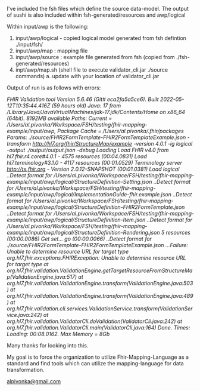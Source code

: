 I've included the fsh files which define the source data-model.
The output of sushi is also included within fsh-generated/resources and awp/logical

Within input/awp is the following:

1. input/awp/logical - copied logical model generated from fsh defintion ./input/fsh/
2. input/awp/map : mapping file
3. input/awp/source : example file generated from fsh (copied from ./fsh-generated/resources)
4. inpt/awp/map.sh (shell file to execute validator_cli.jar ./source commands)
    a. update with your location of validator_cli.jar


Output of run is as follows with errors:

*FHIR Validation tool Version 5.6.46 (Git# eca2fa5a5ce6). Built 2022-05-12T10:35:44.416Z (59 hours old)
  Java:   17 from /Library/Java/JavaVirtualMachines/jdk-17.jdk/Contents/Home on x86_64 (64bit). 8192MB available
  Paths:  Current = /Users/al.pivonka/Workspace/FSH/testing/fhir-mapping-example/input/awp, Package Cache = /Users/al.pivonka/.fhir/packages
  Params: ./source/FHIR2FormTemplate-FHIR2FormTemplateExample.json -transform http://hl7.org/fhir/StructureMap/example -version 4.0.1 -ig logical -output ./output/output.json -debug
Loading
  Load FHIR v4.0 from hl7.fhir.r4.core#4.0.1 - 4575 resources (00:04.0831)
  Load hl7.terminology#3.1.0 - 4117 resources (00:01.0529)
  Terminology server http://tx.fhir.org - Version 2.0.12-SNAPSHOT (00:01.0381)
  Load logical   ..Detect format for /Users/al.pivonka/Workspace/FSH/testing/fhir-mapping-example/input/awp/logical/StructureDefinition-Setting.json
   ..Detect format for /Users/al.pivonka/Workspace/FSH/testing/fhir-mapping-example/input/awp/logical/ImplementationGuide-fhir.example.json
   ..Detect format for /Users/al.pivonka/Workspace/FSH/testing/fhir-mapping-example/input/awp/logical/StructureDefinition-FHIR2FormTemplate.json
   ..Detect format for /Users/al.pivonka/Workspace/FSH/testing/fhir-mapping-example/input/awp/logical/StructureDefinition-Item.json
   ..Detect format for /Users/al.pivonka/Workspace/FSH/testing/fhir-mapping-example/input/awp/logical/StructureDefinition-Rendering.json
  5 resources (00:00.0086)
  Get set...  go (00:00.0066)
   ..Detect format for ./source/FHIR2FormTemplate-FHIR2FormTemplateExample.json
 ...Failure: Unable to determine resource URL for target type
org.hl7.fhir.exceptions.FHIRException: Unable to determine resource URL for target type
        at org.hl7.fhir.validation.ValidationEngine.getTargetResourceFromStructureMap(ValidationEngine.java:517)
        at org.hl7.fhir.validation.ValidationEngine.transform(ValidationEngine.java:503)
        at org.hl7.fhir.validation.ValidationEngine.transform(ValidationEngine.java:489)
        at org.hl7.fhir.validation.cli.services.ValidationService.transform(ValidationService.java:242)
        at org.hl7.fhir.validation.ValidatorCli.doValidation(ValidatorCli.java:242)
        at org.hl7.fhir.validation.ValidatorCli.main(ValidatorCli.java:164)
Done. Times: Loading: 00:08.0162. Max Memory = 8Gb*

Many thanks for looking into this. 

My goal is to force the organization to utilize Fhir-Mapping-Language as a standard and find tools which can utilize the mapping-language for data transformation. 


alpivonka@gmail.com
